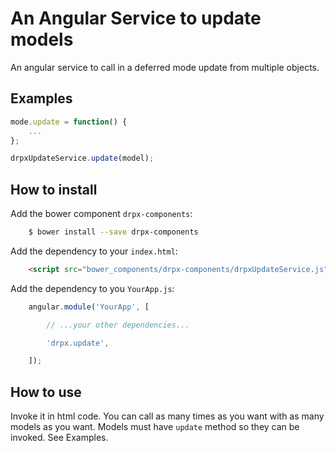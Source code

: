 An Angular Service to update models
===================================

An angular service to call in a deferred mode update from multiple objects.

Examples
--------

```javascript
mode.update = function() {
    ...
};

drpxUpdateService.update(model);
```



How to install
--------------

Add the bower component `drpx-components`:

```bash
    $ bower install --save drpx-components
```

Add the dependency to your `index.html`:

```html
    <script src="bower_components/drpx-components/drpxUpdateService.js"></script>
```

Add the dependency to you `YourApp.js`:

```javascript
    angular.module('YourApp', [

        // ...your other dependencies...

        'drpx.update',

    ]);
```



How to use
----------

Invoke it in html code. You can call as many times as you want with as many models as you want. Models must have `update` method so they can be invoked. See Examples.



